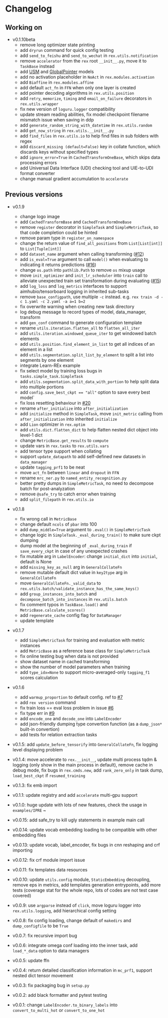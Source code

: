 # Changelog

## Working on

- v0.1.10beta
  - remove long optimizer state printing
  - add `dryrun` command for quick config testing
  - add `send_to_feishu` and `send_to_wechat` in `rex.utils.notification`
  - remove `accelerator` from the `rex` root `__init__.py`, move it to `TaskBase` instead
  - add [USM](https://arxiv.org/abs/2301.03282) and [GlobalPointer](https://arxiv.org/abs/2208.03054) models
  - add no activation placeholder in `NoAct` in `rex.modules.activation`
  - add `Biaffine` in `rex.modules.affine`
  - add default `act_fn` in `FFN` when only one layer is created
  - add pointer decoding algorithms in `rex.utils.position`
  - add `retry`, `memorize`, `timing` and `email_on_failure` decorators in `rex.utils.wrapper`
  - fix new version of `loguru.logger` compatibility
  - update stream reading abilities, fix model checkpoint filename mismatch issue when saving in ddp
  - add `generate_random_string_with_datetime` in `rex.utils.random`
  - add `get_now_string` in `rex.utils.__init__.py`
  - add `find_files` in `rex.utils.io` to help find files in sub folders with regex
  - add `discard_missing (default=False)` key in collate function, which discards keys without specified types
  - add `ignore_error=True` in `CachedTransformOneBase`, which skips data processing errors
  - add Universal Data Interface (UDI) checking tool and UIE-to-UDI format converter
  - change manual gradient accumulation to `accelerate`

## Previous versions

- v0.1.9
  - change logo image
  - add `CachedTransformBase` and `CachedTransformOneBase`
  - remove `register` decorator in `SimpleTask` and `SimpleMetricTask`, so that code completion could be hinted
  - remove param type in `register_on_namespace`
  - change the return value of `find_all_positions` from `List[List[int]]` to `List[Tuple[int]]`
  - add `dataset_name` argument when calling transforming ([#12](https://github.com/Spico197/REx/issues/12))
  - add `is_eval=True` argument to call `model()` when evaluating to indicating it returns predictions ([#16](https://github.com/Spico197/REx/issues/16))
  - change `os.path` into `pathlib.Path` to remove `os` mixup usage
  - move `init_optimizer` and `init_lr_scheduler` into `train` call to alleviate unexpected train set transformation during evaluating ([#15](https://github.com/Spico197/REx/issues/15))
  - add `log_loss` and `log_metrics` interfaces to support aimhubio/tensorboard logging in inherited sub-tasks
  - remove `base_configpath`, use multiple `-c` instead. e.g. `rex train -d -c 1.yaml -c 2.yaml -a a=1 b=2`
  - fix overwrite warning when creating new task directory
  - log debug message to record types of model, data_manager, transform
  - add `gen_conf` command to generate configuration template
  - rename `utils.iteration.flatten_all` to `flatten_all_iter`
  - add `utils.iteration.windowed_queue_iter` to get windowed batch elements
  - add `utils.position.find_element_in_list` to get all indices of an element in a list
  - add `utils.segmentation.split_list_by_element` to split a list into segments by one element
  - integrate Learn-REx example
  - fix select model by training loss bugs in `tasks.simple_task.SimpleTask`
  - add `utils.segmentation.split_data_with_portion` to help split data into multiple portions
  - add `config.save_best_ckpt == "all"` option to save every best model`
  - fix loss resetting behaviour in [#20](https://github.com/Spico197/REx/issues/20)
  - rename `after_initialize` into `after_initialization`
  - add `initialize` method in `SimpleTask`, move `init_metric` calling from `after_initialization` into inherited `initialize`
  - add `Lion` optimizer in `rex.optim`
  - add `utils.dict.flatten_dict` to help flatten nested dict object into level-1 dict
  - change `MetricBase.get_results` to `compute`
  - update vars in `rex.tasks` to `rex.utils.vars`
  - add tensor type support when collating
  - support `update_datapath` to add self-defined new datasets in `data_manager`
  - update `tagging_prf1` to be neat
  - move `act_fn` between `linear` and `dropout` in `FFN`
  - rename `mrc_ner.py` to `named_entity_recognition.py`
  - better pretty dumps in `SimpleMetricTask`, no need to decompose batch for post-analyzation
  - remove `@safe_try` to catch error when training
  - add `split_filepath` in `rex.utils.io`

- v0.1.8
  - fix wrong call in `MetricBase`
  - change default `ncols` of `pbar` into 100
  - add `dump_middle=True` argument to `.eval()` in `SimpleMetricTask`
  - change logic in `SimpleTask._eval_during_train()` to make sure ckpt dumping
  - dump model at the beginning of `_eval_during_train` if `save_every_ckpt` in case of any unexpected crashes
  - fix mutable arg in `LabelEncoder`: change `initial_dict` into `initial`, default is None
  - add `missing_key_as_null` arg in `GeneralCollateFn`
  - remove mutable default dict value in `key2type` arg in `GeneralCollateFn`
  - move `GeneralCollateFn._valid_data` to `rex.utils.batch/validate_instance_has_the_same_keys()`
  - add `group_instances_into_batch` and `decompose_batch_into_instances` in `rex.utils.batch`
  - fix comment typos in `TaskBase.load()` and `MetricBase.calculate_scores()`
  - add `regenerate_cache` config flag for `DataManager`
  - update template

- v0.1.7
  - add `SimpleMetricTask` for training and evaluation with metric instances
  - add `MetricBase` as a reference base class for `SimpleMetricTask`
  - fix online testing bug when data is not provided
  - show dataset name in cached transforming
  - show the number of model parameters when training
  - add `type_idx=None` to support micro-averaged-only `tagging_f1` scores calculation

- v0.1.6
  - add `warmup_proportion` to default config. ref to [#7](https://github.com/Spico197/REx/issues/7)
  - add `rex version` command
  - fix train loss == eval loss problem in issue [#6](https://github.com/Spico197/REx/issues/6)
  - fix type err in [#9](https://github.com/Spico197/REx/issues/9)
  - add `encode_one` and `decode_one` into `LabelEncoder`
  - add json-friendly dumping type convertion function (as a `dump_json*` built-in convertion)
  - add tests for relation extraction tasks

- v0.1.5: add `update_before_tensorify` into `GeneralCollateFn`, fix logging level displaying problem
- v0.1.4: move accelerate to `rex.__init__`, update multi process tqdm & logging (only show in the main process in default), remove cache in debug mode, fix bugs in `rex.cmds.new`, add `rank_zero_only` in task dump, `load_best_ckpt` if `resumed_training`
- v0.1.3: fix emb import
- v0.1.1: update registry and add `accelerate` multi-gpu support
- v0.1.0: huge update with lots of new features, check the usage in `examples/IPRE` ~
- v0.0.15: add safe_try to kill ugly statements in example main call
- v0.0.14: update vocab embedding loading to be compatible with other embedding files
- v0.0.13: update vocab, label_encoder, fix bugs in cnn reshaping and crf importing
- v0.0.12: fix crf module import issue
- v0.0.11: fix templates data resources
- v0.0.10: update `utils.config` module, `StaticEmbedding` decoupling, remove eps in metrics, add templates generation entrypoints, add more tests (coverage stat for the whole repo, lots of codes are not test case covered)
- v0.0.9: use `argparse` instead of `click`, move loguru logger into `rex.utils.logging`, add hierarchical config setting
- v0.0.8: fix config loading, change default of `makedirs` and `dump_configfile` to be `True`
- v0.0.7: fix recursive import bug
- v0.0.6: integrate omega conf loading into the inner task, add `load_*_data` option to data managers
- v0.0.5: update ffn
- v0.0.4: return detailed classification information in `mc_prf1`, support nested dict tensor movement
- v0.0.3: fix packaging bug in `setup.py`
- v0.0.2: add black formatter and pytest testing
- v0.0.1: change `LabelEncoder.to_binary_labels` into `convert_to_multi_hot` or `convert_to_one_hot`
